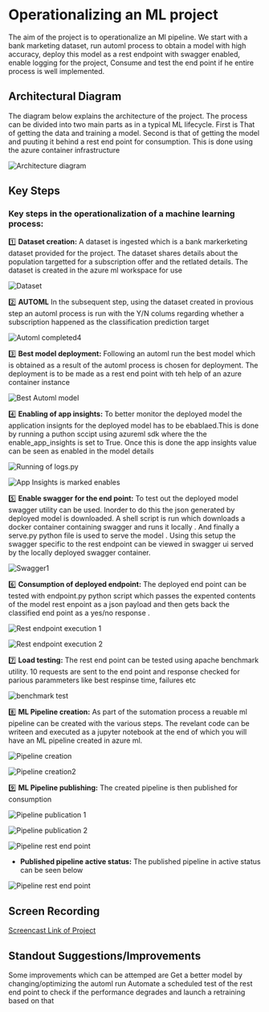 # Operationalizing an ML project

The aim of the project is to operationalize an Ml pipeline. We start with a bank marketing dataset, run automl process
to obtain a model with high accuracy, deploy this model as a rest endpoint with swagger enabled, enable logging for the project,
Consume and test the end point if he entire process is well implemented.

## Architectural Diagram
The diagram below explains the architecture of the project.
The process can be divided into two main parts as in a typical ML lifecycle. 
First is That of getting the data and training a model.
Second is that of getting the model and puuting it behind a rest end point for consumption. This is done using the azure container infrastructure

![Architecture diagram](https://github.com/abhijit-kalita/nd00333_AZMLND_C2/blob/master/starter_files/images/Project_Architecture.png)


## Key Steps

### Key steps in the operationalization of a machine learning process:

:one:   **Dataset creation:** A dataset is ingested which is a bank markerketing dataset provided for the project. The dataset shares details about the population targetted for a subscription offer and the retlated details. The dataset is created in the azure ml workspace for use

![Dataset](https://github.com/abhijit-kalita/nd00333_AZMLND_C2/blob/master/starter_files/images/Bankmktng_Dataset.png)

:two:   **AUTOML** In the subsequent step, using the dataset created in provious step an automl process is run with the Y/N colums regarding whether a subscription happened as the classification prediction target

![Automl completed](https://github.com/abhijit-kalita/nd00333_AZMLND_C2/blob/master/starter_files/images/Automl_completed_exp.png)4

:three:   **Best model deployment:** Following an automl run the best model which is obtained as a result of the automl process is chosen for deployment. The deployment is to be  made as a rest end point with teh help of an azure container instance

![Best Automl model](https://github.com/abhijit-kalita/nd00333_AZMLND_C2/blob/master/starter_files/images/Automl_Best_exp.png)

:four:   **Enabling of app insights:** To better monitor the deployed model the application insignts for the deployed model has to be ebablaed.This is done by running a puthon sccipt using azureml sdk where the the enable_app_insights is set to True. Once this is done the app insights value can be seen as enabled in the model details

![Running of logs.py](https://github.com/abhijit-kalita/nd00333_AZMLND_C2/blob/master/starter_files/images/logs-py-run.png)

![App Insights is marked enables](https://github.com/abhijit-kalita/nd00333_AZMLND_C2/blob/master/starter_files/images/app-insights-enabled.png)


:five:   **Enable swagger for the end point:** To test out the deployed model swagger utility can be used. Inorder to do this the json generated by deployed model is downloaded. A shell script is run which downloads a docker container containing swagger and runs it locally . And finally a serve.py python file is used to serve the model .
Using this setup the swagger specific to the rest endpoint can be viewed in swagger ui served by the locally deployed swagger container.

![Swagger1](https://github.com/abhijit-kalita/nd00333_AZMLND_C2/blob/master/starter_files/images/swagger-json-serving.png)


:six: **Consumption of deployed endpoint:** The deployed end point can be tested with endpoint.py python script which passes the expented contents of the model 
rest enpoint as a json payload and then gets back the classified end point as a yes/no response .

![Rest endpoint execution 1](https://github.com/abhijit-kalita/nd00333_AZMLND_C2/blob/master/starter_files/images/end-point-execution-json.png)

![Rest endpoint execution 2](https://github.com/abhijit-kalita/nd00333_AZMLND_C2/blob/master/starter_files/images/endpoint-execution.png)

:seven: **Load testing:** The rest end point can be tested using apache benchmark utility. 10 requests are sent to the end point and response checked for parious parammeters 
like best respinse time, failures etc

![benchmark test](https://github.com/abhijit-kalita/nd00333_AZMLND_C2/blob/master/starter_files/images/Benchmark-test-api.png)

:eight: **ML Pipeline creation:** As part of the sutomation process a reuable ml pipeline can be created with the various steps. The revelant code can be writeen and executed
as a jupyter notebook at the end of which you will have an ML pipeline created in azure ml.

![Pipeline creation](https://github.com/abhijit-kalita/nd00333_AZMLND_C2/blob/master/starter_files/images/pipeline-notebook-run2.png)

![Pipeline creation2](https://github.com/abhijit-kalita/nd00333_AZMLND_C2/blob/master/starter_files/images/pipelin120.png)


:nine: **ML Pipeline publishing:** The created pipeline is then published for consumption

![Pipeline publication 1](https://github.com/abhijit-kalita/nd00333_AZMLND_C2/blob/master/starter_files/images/pipeline7.png)



![Pipeline publication 2](https://github.com/abhijit-kalita/nd00333_AZMLND_C2/blob/master/starter_files/images/pipeline8.png)



![Pipeline rest end point](https://github.com/abhijit-kalita/nd00333_AZMLND_C2/blob/master/starter_files/images/pipeline11.png)


* **Published pipeline active status:** The published pipeline in active status can be seen below

![Pipeline rest end point](https://github.com/abhijit-kalita/nd00333_AZMLND_C2/blob/master/starter_files/images/published-pipeline-overview.png)



## Screen Recording
[Screencast Link of Project](https://youtu.be/9Y6MumokV9Y)

## Standout Suggestions/Improvements
Some improvements which can be attemped are
Get a better model by changing/optimizing the automl run
Automate a scheduled test of the rest end point to check if the performance degrades and launch a retraining based on that


